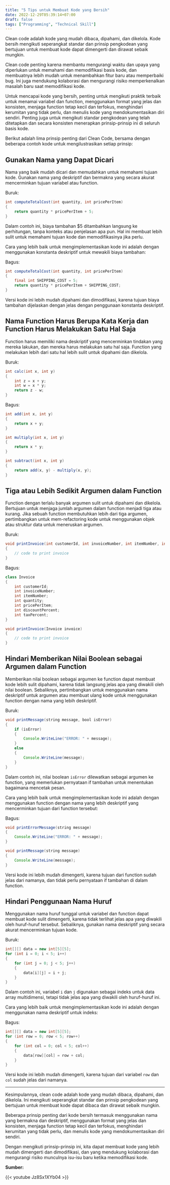 ```yaml
---
title: "5 Tips untuk Membuat Kode yang Bersih"
date: 2022-12-29T05:39:14+07:00
draft: false
tags: ["Programming", "Technical Skill"]
---
```


Clean code adalah kode yang mudah dibaca, dipahami, dan dikelola. Kode bersih mengikuti seperangkat standar dan prinsip pengkodean yang bertujuan untuk membuat kode dapat dimengerti dan dirawat sebaik mungkin.

Clean code penting karena membantu mengurangi waktu dan upaya yang diperlukan untuk memahami dan memodifikasi basis kode, dan membuatnya lebih mudah untuk menambahkan fitur baru atau memperbaiki bug. Ini juga mendukung kolaborasi dan mengurangi risiko memperkenalkan masalah baru saat memodifikasi kode.

Untuk mencapai kode yang bersih, penting untuk mengikuti praktik terbaik untuk menamai variabel dan function, menggunakan format yang jelas dan konsisten, menjaga function tetap kecil dan terfokus, menghindari kerumitan yang tidak perlu, dan menulis kode yang mendokumentasikan diri sendiri. Penting juga untuk mengikuti standar pengkodean yang telah ditetapkan dan secara konsisten menerapkan prinsip-prinsip ini di seluruh basis kode.

Berikut adalah lima prinsip penting dari Clean Code, bersama dengan beberapa contoh kode untuk mengilustrasikan setiap prinsip:

## Gunakan Nama yang Dapat Dicari

Nama yang baik mudah dicari dan memudahkan untuk memahami tujuan kode. Gunakan nama yang deskriptif dan bermakna yang secara akurat mencerminkan tujuan variabel atau function.

Buruk:

```java
int computeTotalCost(int quantity, int pricePerItem)
{
    return quantity * pricePerItem + 5;
}
```

Dalam contoh ini, biaya tambahan $5 ditambahkan langsung ke perhitungan, tanpa konteks atau penjelasan apa pun. Hal ini membuat lebih sulit untuk memahami tujuan kode dan memodifikasinya jika perlu.

Cara yang lebih baik untuk mengimplementasikan kode ini adalah dengan menggunakan konstanta deskriptif untuk mewakili biaya tambahan:

Bagus:

```java
int computeTotalCost(int quantity, int pricePerItem)
{
    final int SHIPPING_COST = 5;
    return quantity * pricePerItem + SHIPPING_COST;
}
```

Versi kode ini lebih mudah dipahami dan dimodifikasi, karena tujuan biaya tambahan dijelaskan dengan jelas dengan penggunaan konstanta deskriptif.

## Nama Function Harus Berupa Kata Kerja dan Function Harus Melakukan Satu Hal Saja

Function harus memiliki nama deskriptif yang mencerminkan tindakan yang mereka lakukan, dan mereka harus melakukan satu hal saja. Function yang melakukan lebih dari satu hal lebih sulit untuk dipahami dan dikelola.

Buruk:

```java
int calc(int x, int y)
{
    int z = x + y;
    int w = x * y;
    return z - w;
}
```

Bagus:

```java
int add(int x, int y)
{
    return x + y;
}

int multiply(int x, int y)
{
    return x * y;
}

int subtract(int x, int y)
{
    return add(x, y) - multiply(x, y);
}
```

## Tiga atau Lebih Sedikit Argumen dalam Function

Function dengan terlalu banyak argumen sulit untuk dipahami dan dikelola. Bertujuan untuk menjaga jumlah argumen dalam function menjadi tiga atau kurang. Jika sebuah function membutuhkan lebih dari tiga argumen, pertimbangkan untuk mem-refactoring kode untuk menggunakan objek atau struktur data untuk meneruskan argumen.

Buruk:

```java
void printInvoice(int customerId, int invoiceNumber, int itemNumber, int quantity, int pricePerItem, int discountPercent, int taxPercent)
{
    // code to print invoice
}
```

Bagus:

```java
class Invoice
{
    int customerId;
    int invoiceNumber;
    int itemNumber;
    int quantity;
    int pricePerItem;
    int discountPercent;
    int taxPercent;
}

void printInvoice(Invoice invoice)
{
    // code to print invoice
}
```

## Hindari Memberikan Nilai Boolean sebagai Argumen dalam Function

Memberikan nilai boolean sebagai argumen ke function dapat membuat kode lebih sulit dipahami, karena tidak langsung jelas apa yang diwakili oleh nilai boolean. Sebaliknya, pertimbangkan untuk menggunakan nama deskriptif untuk argumen atau membuat ulang kode untuk menggunakan function dengan nama yang lebih deskriptif.

Buruk:

```java
void printMessage(string message, bool isError)
{
    if (isError)
    {
        Console.WriteLine("ERROR: " + message);
    }
    else
    {
        Console.WriteLine(message);
    }
}
```

Dalam contoh ini, nilai boolean `isError` dilewatkan sebagai argumen ke function, yang memerlukan pernyataan if tambahan untuk menentukan bagaimana mencetak pesan.

Cara yang lebih baik untuk mengimplementasikan kode ini adalah dengan menggunakan function dengan nama yang lebih deskriptif yang mencerminkan tujuan dari function tersebut:

Bagus:

```java
void printErrorMessage(string message)
{
    Console.WriteLine("ERROR: " + message);
}

void printMessage(string message)
{
    Console.WriteLine(message);
}
```

Versi kode ini lebih mudah dimengerti, karena tujuan dari function sudah jelas dari namanya, dan tidak perlu pernyataan if tambahan di dalam function.

## Hindari Penggunaan Nama Huruf

Menggunakan nama huruf tunggal untuk variabel dan function dapat membuat kode sulit dimengerti, karena tidak terlihat jelas apa yang diwakili oleh huruf-huruf tersebut. Sebaliknya, gunakan nama deskriptif yang secara akurat mencerminkan tujuan kode.

Buruk:

```java
int[][] data = new int[5][5];
for (int i = 0; i < 5; i++)
{
    for (int j = 0; j < 5; j++)
    {
        data[i][j] = i + j;
    }
}
```

Dalam contoh ini, variabel `i` dan `j` digunakan sebagai indeks untuk data array multidimensi, tetapi tidak jelas apa yang diwakili oleh huruf-huruf ini.

Cara yang lebih baik untuk mengimplementasikan kode ini adalah dengan menggunakan nama deskriptif untuk indeks:

Bagus:

```java
int[][] data = new int[5][5];
for (int row = 0; row < 5; row++)
{
    for (int col = 0; col < 5; col++)
    {
        data[row][col] = row + col;
    }
}
```

Versi kode ini lebih mudah dimengerti, karena tujuan dari variabel `row` dan `col` sudah jelas dari namanya.

---

Kesimpulannya, clean code adalah kode yang mudah dibaca, dipahami, dan dikelola. Ini mengikuti seperangkat standar dan prinsip pengkodean yang bertujuan untuk membuat kode dapat dibaca dan dirawat sebaik mungkin. 

Beberapa prinsip penting dari kode bersih termasuk menggunakan nama yang bermakna dan deskriptif, menggunakan format yang jelas dan konsisten, menjaga function tetap kecil dan terfokus, menghindari kerumitan yang tidak perlu, dan menulis kode yang mendokumentasikan diri sendiri. 

Dengan mengikuti prinsip-prinsip ini, kita dapat membuat kode yang lebih mudah dimengerti dan dimodifikasi, dan yang mendukung kolaborasi dan mengurangi risiko munculnya isu-isu baru ketika memodifikasi kode.

**Sumber:**

{{< youtube Jz8Sx1XYb04 >}}